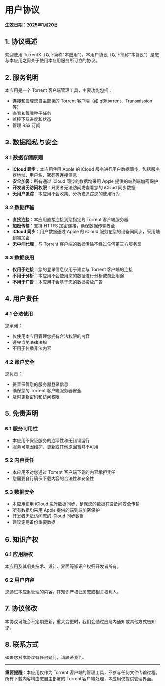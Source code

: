 # 用户协议

**生效日期：2025年1月20日**

## 1. 协议概述

欢迎使用 TorrentX（以下简称"本应用"）。本用户协议（以下简称"本协议"）是您与本应用之间关于使用本应用服务所订立的协议。

## 2. 服务说明

本应用是一个 Torrent 客户端管理工具，主要功能包括：
- 连接和管理您自主部署的 Torrent 客户端（如 qBittorrent、Transmission 等）
- 查看和管理种子任务
- 监控下载进度和状态
- 管理 RSS 订阅

## 3. 数据隐私与安全

### 3.1 数据存储原则
- **iCloud 同步**：本应用使用 Apple 的 iCloud 服务进行用户数据同步，包括服务器地址、用户名、密码等连接信息
- **安全加密**：所有通过 iCloud 同步的数据均采用 Apple 提供的端到端加密保护
- **开发者无访问权限**：开发者无法访问或查看您的 iCloud 同步数据
- **无用户追踪**：本应用不会收集、分析或追踪您的使用行为

### 3.2 数据传输
- **直接连接**：本应用直接连接到您指定的 Torrent 客户端服务器
- **加密传输**：支持 HTTPS 加密连接，确保数据传输安全
- **iCloud 同步**：用户数据通过 Apple 的 iCloud 服务在您的设备间同步，采用端到端加密
- **无中间代理**：与 Torrent 客户端的数据传输不经过任何第三方服务器

### 3.3 数据使用
- **仅用于连接**：您的登录信息仅用于建立与 Torrent 客户端的连接
- **不用于分析**：本应用不会使用您的数据进行分析或商业用途
- **不用于广告**：本应用不会基于您的数据投放广告

## 4. 用户责任

### 4.1 合法使用
您承诺：
- 仅使用本应用管理您拥有合法权限的内容
- 遵守当地法律法规
- 不用于传播非法内容

### 4.2 账户安全
您负责：
- 妥善保管您的服务器登录信息
- 确保您的 Torrent 客户端服务器安全
- 及时更新密码和访问权限

## 5. 免责声明

### 5.1 服务可用性
- 本应用不保证服务的连续性和无错误运行
- 服务可能因维护、更新或其他原因暂时不可用

### 5.2 内容责任
- 本应用不对您通过 Torrent 客户端下载的内容承担责任
- 您需要自行确保下载内容的合法性和安全性

### 5.3 数据安全
- 本应用使用 iCloud 进行数据同步，确保您的数据在设备间安全传输
- 所有数据均采用 Apple 提供的端到端加密保护
- 开发者无法访问您的 iCloud 同步数据
- 建议定期备份重要数据

## 6. 知识产权

### 6.1 应用版权
本应用及其相关技术、设计、界面等知识产权归开发者所有。

### 6.2 用户内容
您通过本应用管理的内容，其知识产权归属您或相关权利人。

## 7. 协议修改

本协议可能会不定期更新。重大变更时，我们会通过应用内通知或其他方式告知您。

## 8. 联系方式

如果您对本协议有任何疑问，请联系我们。

---

**重要提醒**：本应用仅作为 Torrent 客户端的管理工具，不参与任何文件传输过程。所有下载内容均由您自主部署的 Torrent 客户端处理，本应用仅提供管理界面。 